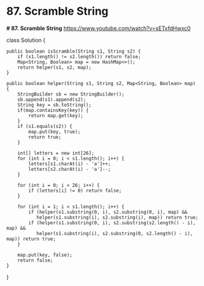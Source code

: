 # 87. Scramble String

**# 87. Scramble String**
https://www.youtube.com/watch?v=sETxfdHwxc0

class Solution {
    
    public boolean isScramble(String s1, String s2) {
        if (s1.length() != s2.length()) return false;
        Map<String, Boolean> map = new HashMap<>();
        return helper(s1, s2, map);
    }
    
    public boolean helper(String s1, String s2, Map<String, Boolean> map) {
        StringBuilder sb = new StringBuilder();
        sb.append(s1).append(s2);
        String key = sb.toString();
        if(map.containsKey(key)) {
            return map.get(key);
        }
        if (s1.equals(s2)) {
            map.put(key, true);
            return true;
        }
        
        int[] letters = new int[26];
        for (int i = 0; i < s1.length(); i++) {
            letters[s1.charAt(i) - 'a']++;
            letters[s2.charAt(i) - 'a']--;
        }
        
        for (int i = 0; i < 26; i++) {
            if (letters[i] != 0) return false;
        }
        
        for (int i = 1; i < s1.length(); i++) {
            if (helper(s1.substring(0, i), s2.substring(0, i), map) &&
               helper(s1.substring(i), s2.substring(i), map)) return true;
            if (helper(s1.substring(0, i), s2.substring(s2.length() - i), map) &&
               helper(s1.substring(i), s2.substring(0, s2.length() - i), map)) return true;
        }
        
        map.put(key, false);
        return false;
    }
    
}
